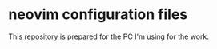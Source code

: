 neovim configuration files
==============================

This repository is prepared for the PC I'm using for the work.
